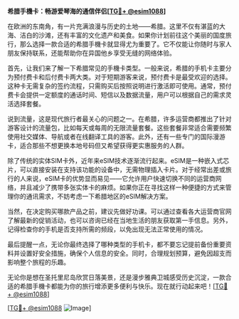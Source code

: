 **希腊手機卡：畅游爱琴海的通信伴侣[[TG💪+ @esim1088](https://t.me/s/esim1088)]**

在欧洲的东南角，有一片充满浪漫与历史的土地——希腊。这里不仅有湛蓝的大海、洁白的沙滩，还有丰富的文化遗产和美食。如果你计划前往这个美丽的国度旅行，那么选择一款合适的希腊手機卡就显得尤为重要了。它不仅能让你随时与家人朋友保持联系，还能帮助你在异国他乡享受无缝的网络体验。

首先，让我们来了解一下希腊常见的手機卡类型。一般来说，希腊的手机卡主要分为预付费卡和后付费卡两大类。对于短期游客来说，预付费卡是最受欢迎的选择。这种卡无需复杂的签约流程，只需购买后按照说明进行激活即可使用。通常，预付费卡会提供一定额度的通话时间、短信以及数据流量，用户可以根据自己的需求灵活选择套餐。

说到流量，这是现代旅行者最关心的问题之一。在希腊，许多运营商都推出了针对游客设计的流量包，比如每天或每周的无限流量套餐。这些套餐非常适合需要频繁使用社交媒体、导航或者在线翻译工具的游客。此外，还有一些专门的国际漫游卡，适合那些不想更换本地号码但又希望获得更实惠服务的人群。

除了传统的实体SIM卡外，近年来eSIM技术逐渐流行起来。eSIM是一种嵌入式芯片，可以直接安装在支持该功能的设备中，无需物理插入卡片。对于经常出差或旅行的人来说，eSIM卡的优势显而易见——它允许用户快速切换不同的运营商网络，并且减少了携带多张实体卡的麻烦。如果你正在寻找这样一种便捷的方式来管理你的通讯需求，不妨考虑一下希腊地区的eSIM解决方案。

当然，在决定购买哪款产品之前，建议先做好功课。可以通过查看各大运营商官网了解最新的促销活动，也可以咨询已经在当地生活的朋友获取第一手信息。另外，记得检查你的手机是否支持所需的频段，以免出现无法正常使用的情况。

最后提醒一点，无论你最终选择了哪种类型的手机卡，都不要忘记提前备份重要资料并设置好安全措施，确保个人信息的安全。同时，合理规划预算，避免因超支而影响整个旅程的乐趣。

无论你是想在圣托里尼岛欣赏日落美景，还是漫步雅典卫城感受历史沉淀，一款合适的希腊手機卡都能为你的旅行增添更多便利与快乐。现在就行动起来吧！[[TG💪+ @esim1088](https://t.me/s/esim1088)]

[[TG💪+ @esim1088](https://t.me/s/esim1088) ![Image](https://i.postimg.cc/4NQfJmqS/Snipaste-2025-05-13-00-14-12.png)]